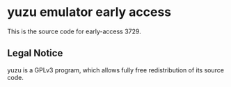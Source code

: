 yuzu emulator early access
=============

This is the source code for early-access 3729.

## Legal Notice

yuzu is a GPLv3 program, which allows fully free redistribution of its source code.